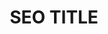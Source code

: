 ---
layout: events
page_name: Veranstaltungen
title: SEO TITLE
description: SEO META
h1: Veranstaltungen
intro:  intro
seo_section:
  title: SEO section title
  content: |-
    SEO section content
published: true
---